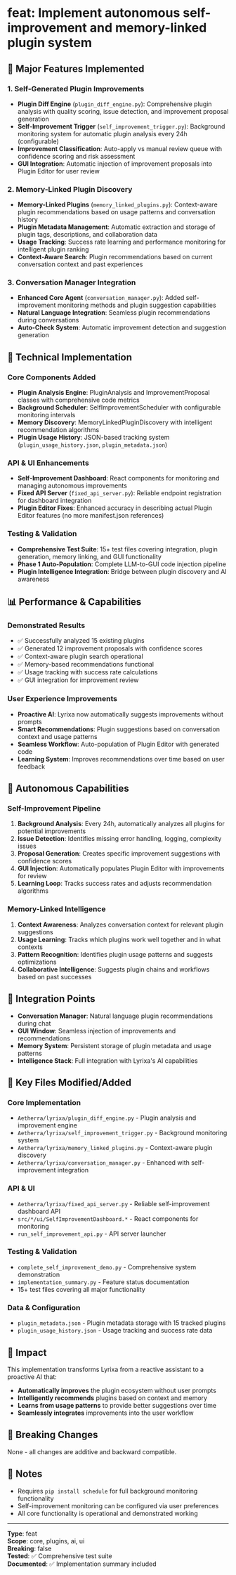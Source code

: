 # feat: Implement autonomous self-improvement and memory-linked plugin system

## 🎯 Major Features Implemented

### 1. Self-Generated Plugin Improvements
- **Plugin Diff Engine** (`plugin_diff_engine.py`): Comprehensive plugin analysis with quality scoring, issue detection, and improvement proposal generation
- **Self-Improvement Trigger** (`self_improvement_trigger.py`): Background monitoring system for automatic plugin analysis every 24h (configurable)
- **Improvement Classification**: Auto-apply vs manual review queue with confidence scoring and risk assessment
- **GUI Integration**: Automatic injection of improvement proposals into Plugin Editor for user review

### 2. Memory-Linked Plugin Discovery
- **Memory-Linked Plugins** (`memory_linked_plugins.py`): Context-aware plugin recommendations based on usage patterns and conversation history
- **Plugin Metadata Management**: Automatic extraction and storage of plugin tags, descriptions, and collaboration data
- **Usage Tracking**: Success rate learning and performance monitoring for intelligent plugin ranking
- **Context-Aware Search**: Plugin recommendations based on current conversation context and past experiences

### 3. Conversation Manager Integration
- **Enhanced Core Agent** (`conversation_manager.py`): Added self-improvement monitoring methods and plugin suggestion capabilities
- **Natural Language Integration**: Seamless plugin recommendations during conversations
- **Auto-Check System**: Automatic improvement detection and suggestion generation

## 🔧 Technical Implementation

### Core Components Added
- **Plugin Analysis Engine**: PluginAnalysis and ImprovementProposal classes with comprehensive code metrics
- **Background Scheduler**: SelfImprovementScheduler with configurable monitoring intervals
- **Memory Discovery**: MemoryLinkedPluginDiscovery with intelligent recommendation algorithms
- **Plugin Usage History**: JSON-based tracking system (`plugin_usage_history.json`, `plugin_metadata.json`)

### API & UI Enhancements
- **Self-Improvement Dashboard**: React components for monitoring and managing autonomous improvements
- **Fixed API Server** (`fixed_api_server.py`): Reliable endpoint registration for dashboard integration
- **Plugin Editor Fixes**: Enhanced accuracy in describing actual Plugin Editor features (no more manifest.json references)

### Testing & Validation
- **Comprehensive Test Suite**: 15+ test files covering integration, plugin generation, memory linking, and GUI functionality
- **Phase 1 Auto-Population**: Complete LLM-to-GUI code injection pipeline
- **Plugin Intelligence Integration**: Bridge between plugin discovery and AI awareness

## 📊 Performance & Capabilities

### Demonstrated Results
- ✅ Successfully analyzed 15 existing plugins
- ✅ Generated 12 improvement proposals with confidence scores
- ✅ Context-aware plugin search operational
- ✅ Memory-based recommendations functional
- ✅ Usage tracking with success rate calculations
- ✅ GUI integration for improvement review

### User Experience Improvements
- **Proactive AI**: Lyrixa now automatically suggests improvements without prompts
- **Smart Recommendations**: Plugin suggestions based on conversation context and usage patterns
- **Seamless Workflow**: Auto-population of Plugin Editor with generated code
- **Learning System**: Improves recommendations over time based on user feedback

## 🚀 Autonomous Capabilities

### Self-Improvement Pipeline
1. **Background Analysis**: Every 24h, automatically analyzes all plugins for potential improvements
2. **Issue Detection**: Identifies missing error handling, logging, complexity issues
3. **Proposal Generation**: Creates specific improvement suggestions with confidence scores
4. **GUI Injection**: Automatically populates Plugin Editor with improvements for review
5. **Learning Loop**: Tracks success rates and adjusts recommendation algorithms

### Memory-Linked Intelligence
1. **Context Awareness**: Analyzes conversation context for relevant plugin suggestions
2. **Usage Learning**: Tracks which plugins work well together and in what contexts
3. **Pattern Recognition**: Identifies plugin usage patterns and suggests optimizations
4. **Collaborative Intelligence**: Suggests plugin chains and workflows based on past successes

## 🔗 Integration Points

- **Conversation Manager**: Natural language plugin recommendations during chat
- **GUI Window**: Seamless injection of improvements and recommendations
- **Memory System**: Persistent storage of plugin metadata and usage patterns
- **Intelligence Stack**: Full integration with Lyrixa's AI capabilities

## 📁 Key Files Modified/Added

### Core Implementation
- `Aetherra/lyrixa/plugin_diff_engine.py` - Plugin analysis and improvement engine
- `Aetherra/lyrixa/self_improvement_trigger.py` - Background monitoring system
- `Aetherra/lyrixa/memory_linked_plugins.py` - Context-aware plugin discovery
- `Aetherra/lyrixa/conversation_manager.py` - Enhanced with self-improvement integration

### API & UI
- `Aetherra/lyrixa/fixed_api_server.py` - Reliable self-improvement dashboard API
- `src/*/ui/SelfImprovementDashboard.*` - React components for monitoring
- `run_self_improvement_api.py` - API server launcher

### Testing & Validation
- `complete_self_improvement_demo.py` - Comprehensive system demonstration
- `implementation_summary.py` - Feature status documentation
- 15+ test files covering all major functionality

### Data & Configuration
- `plugin_metadata.json` - Plugin metadata storage with 15 tracked plugins
- `plugin_usage_history.json` - Usage tracking and success rate data

## 🎯 Impact

This implementation transforms Lyrixa from a reactive assistant to a proactive AI that:
- **Automatically improves** the plugin ecosystem without user prompts
- **Intelligently recommends** plugins based on context and memory
- **Learns from usage patterns** to provide better suggestions over time
- **Seamlessly integrates** improvements into the user workflow

## 🔄 Breaking Changes
None - all changes are additive and backward compatible.

## 📝 Notes
- Requires `pip install schedule` for full background monitoring functionality
- Self-improvement monitoring can be configured via user preferences
- All core functionality is operational and demonstrated working

---

**Type**: feat  
**Scope**: core, plugins, ai, ui  
**Breaking**: false  
**Tested**: ✅ Comprehensive test suite  
**Documented**: ✅ Implementation summary included
